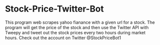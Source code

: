 # Stock-Price-Twitter-Bot
This program web scrapes yahoo fianance with a given url for a stock. The program will get the price of the stock and then use the Twitter API with Tweepy and tweet out the stock prices every two hours during market hours. Check out the account on Twitter @StockPriceBot1
